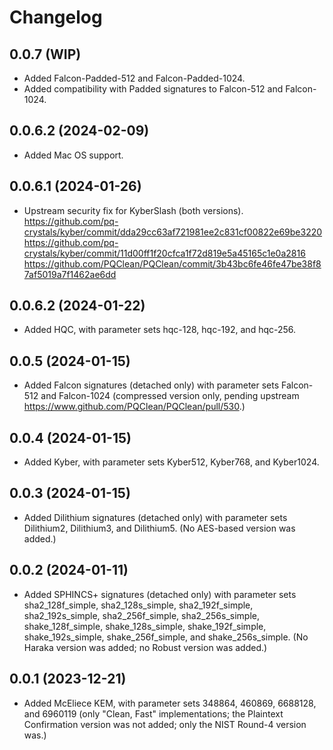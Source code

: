 # Changelog

## 0.0.7 (WIP)

- Added Falcon-Padded-512 and Falcon-Padded-1024.
- Added compatibility with Padded signatures to Falcon-512 and Falcon-1024.

## 0.0.6.2 (2024-02-09)

- Added Mac OS support.

## 0.0.6.1 (2024-01-26)

- Upstream security fix for KyberSlash (both versions).
  https://github.com/pq-crystals/kyber/commit/dda29cc63af721981ee2c831cf00822e69be3220
  https://github.com/pq-crystals/kyber/commit/11d00ff1f20cfca1f72d819e5a45165c1e0a2816
  https://github.com/PQClean/PQClean/commit/3b43bc6fe46fe47be38f87af5019a7f1462ae6dd

## 0.0.6.2 (2024-01-22)

- Added HQC, with parameter sets hqc-128, hqc-192, and hqc-256.

## 0.0.5 (2024-01-15)

- Added Falcon signatures (detached only) with parameter sets Falcon-512
  and Falcon-1024 (compressed version only, pending upstream
  https://www.github.com/PQClean/PQClean/pull/530.)

## 0.0.4 (2024-01-15)

- Added Kyber, with parameter sets Kyber512, Kyber768, and Kyber1024.

## 0.0.3 (2024-01-15)

- Added Dilithium signatures (detached only) with parameter sets
  Dilithium2, Dilithium3, and Dilithium5. (No AES-based version was
  added.)

## 0.0.2 (2024-01-11)

- Added SPHINCS+ signatures (detached only) with parameter sets
  sha2_128f_simple, sha2_128s_simple, sha2_192f_simple, sha2_192s_simple,
  sha2_256f_simple, sha2_256s_simple, shake_128f_simple, shake_128s_simple,
  shake_192f_simple, shake_192s_simple, shake_256f_simple, and
  shake_256s_simple. (No Haraka version was added; no Robust version was
  added.)

## 0.0.1 (2023-12-21)

- Added McEliece KEM, with parameter sets 348864, 460869, 6688128, and
  6960119 (only "Clean, Fast" implementations; the Plaintext Confirmation
  version was not added; only the NIST Round-4 version was.)
